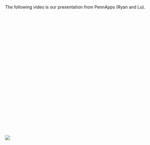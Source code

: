 The following video is our presentation from PennApps (Ryan and Lu).

<object width="480" height="385"><param name="movie" value="https://www.youtube-nocookie.com/v/9U5HyAXS2ow?fs=1&amp;hl=en_US&amp;rel=0"></param><param name="allowFullScreen" value="true"></param><param name="allowscriptaccess" value="always"></param><embed src="https://www.youtube-nocookie.com/v/9U5HyAXS2ow?fs=1&amp;hl=en_US&amp;rel=0" type="application/x-shockwave-flash" allowscriptaccess="always" allowfullscreen="true" width="480" height="385"></embed></object>

<img src="$$content_url$$Decider/decider.png" />

